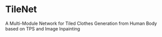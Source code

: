 # TileNet
A Multi-Module Network for Tiled Clothes Generation from Human Body based on TPS and Image Inpainting

